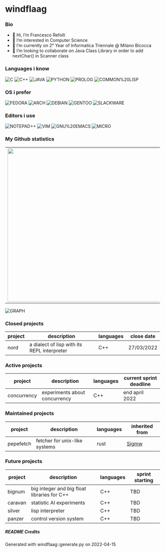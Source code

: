 # windflaag

### Bio
- 👋 Hi, I’m Francesco Refolli
- 👀 I’m interested in Computer Science
- 🌱 I’m currently on 2° Year of Informatica Triennale @ Milano Bicocca
- 💞️ I’m looking to collaborate on Java Class Library in order to add nextChar() in Scanner class

### Languages i know
![C](https://img.shields.io/badge/-C-lightgrey.svg) ![C++](https://img.shields.io/badge/-C++-red.svg) ![JAVA](https://img.shields.io/badge/-JAVA-lightgreen.svg) ![PYTHON](https://img.shields.io/badge/-PYTHON-lightviolet.svg) ![PROLOG](https://img.shields.io/badge/-PROLOG-orange.svg) ![COMMON%20LISP](https://img.shields.io/badge/-COMMON%20LISP-green.svg)

### OS i prefer
![FEDORA](https://img.shields.io/badge/-FEDORA-green.svg) ![ARCH](https://img.shields.io/badge/-ARCH-violet.svg) ![DEBIAN](https://img.shields.io/badge/-DEBIAN-blue.svg) ![GENTOO](https://img.shields.io/badge/-GENTOO-blue.svg) ![SLACKWARE](https://img.shields.io/badge/-SLACKWARE-lightgrey.svg)

### Editors i use
![NOTEPAD++](https://img.shields.io/badge/-NOTEPAD++-yellow.svg) ![VIM](https://img.shields.io/badge/-VIM-lightblue.svg) ![GNU%20EMACS](https://img.shields.io/badge/-GNU%20EMACS-orange.svg) ![MICRO](https://img.shields.io/badge/-MICRO-violet.svg)

### My Github statistics

<center>
<table>
    <tr>
        <td><img width="500px" align="left" src="https://github-readme-stats.vercel.app/api?username=windflaag&show_icons=true&theme=tokyonight" /></td>
        <td><img width="450px" align="left" src="https://github-readme-stats.vercel.app/api/top-langs/?username=windflaag&layout=compact&langs_count=12&theme=tokyonight"/></td>
    </tr>
    </table>
</center>

<p align="center">

![GRAPH](https://activity-graph.herokuapp.com/graph?username=windflaag&hide_border=true&theme=redical)

</p>
        
### Closed projects
|project | description | languages | close date|
|------- | ----------- | --------- | ----------|
|nord | a dialect of lisp with its REPL interpreter | C++ | 27/03/2022|

### Active projects
|project | description | languages | current sprint deadline|
|------- | ----------- | --------- | -----------------------|
|concurrency | experiments about concurrency | C++ | end april 2022|

### Maintained projects
|project | description | languages | inherited from|
|------- | ----------- | --------- | --------------|
|pepefetch | fetcher for unix-like systems | rust | [Sigmw](https://github.com/Sigmw)|

### Future projects
|project | description | languages | sprint starting|
|------- | ----------- | --------- | ---------------|
|bignum | big integer and big float libraries for C++ | C++ | TBD|
|caravan | statistic AI experiments | C++ | TBD|
|silver | lisp interpreter | C++ | TBD|
|panzer | control version system | C++ | TBD|

##### README Credits
Generated with windflaag::generate.py on 2022-04-15
